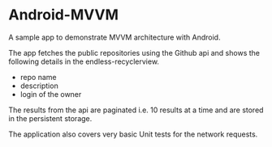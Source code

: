 # Android-MVVM
A sample app to demonstrate MVVM architecture with Android.

The app fetches the public repositories using the Github api and shows the following details in the endless-recyclerview.
- repo name
- description
- login of the owner

The results from the api are paginated i.e. 10 results at a time and are stored in the persistent storage.

The application also covers very basic Unit tests for the network requests.